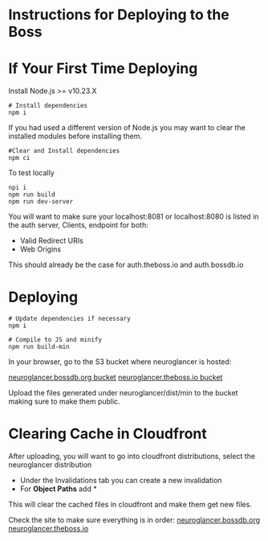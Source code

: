 # Instructions for Deploying to the Boss

# If Your First Time Deploying

Install Node.js >= v10.23.X

```shell
# Install dependencies
npm i
```
If you had used a different version of Node.js you may want to clear the installed modules before installing them.
```shell
#Clear and Install dependencies
npm ci
```

To test locally
```shell
npi i
npm run build
npm run dev-server
```
You will want to make sure your localhost:8081 or localhost:8080 is listed in the auth server, Clients, endpoint for both:
* Valid Redirect URIs
* Web Origins

This should already be the case for auth.theboss.io and auth.bossdb.io

# Deploying

```shell
# Update dependencies if necessary
npm i

# Compile to JS and minify
npm run build-min
```

In your browser, go to the S3 bucket where neuroglancer is hosted:

[neuroglancer.bossdb.org bucket](https://s3.console.aws.amazon.com/s3/buckets/aws-website-bossdbneuroglancer-6v7vl/?region=us-east-1&tab=overview)
[neuroglancer.theboss.io bucket](https://s3.console.aws.amazon.com/s3/buckets/aws-website-thebossneuroglancer-io2gl/?region=us-east-1&tab=overview)

Upload the files generated under neuroglancer/dist/min to the bucket making sure to make them public.

# Clearing Cache in Cloudfront
After uploading, you will want to go into cloudfront distributions, select the neuroglancer distribution
* Under the Invalidations tab you can create a new invalidation
* For **Object Paths** add *

This will clear the cached files in cloudfront and make them get new files.
  
Check the site to make sure everything is in order:
[neuroglancer.bossdb.org](https://neuroglancer.bossdb.org/)
[neuroglancer.theboss.io](https://neuroglancer.theboss.io/)
